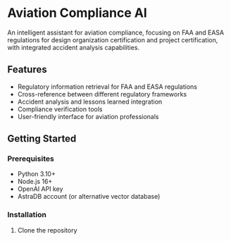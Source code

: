 # Aviation Compliance AI

An intelligent assistant for aviation compliance, focusing on FAA and EASA regulations for design organization certification and project certification, with integrated accident analysis capabilities.

## Features

- Regulatory information retrieval for FAA and EASA regulations
- Cross-reference between different regulatory frameworks
- Accident analysis and lessons learned integration
- Compliance verification tools
- User-friendly interface for aviation professionals

## Getting Started

### Prerequisites

- Python 3.10+
- Node.js 16+
- OpenAI API key
- AstraDB account (or alternative vector database)

### Installation

1. Clone the repository
